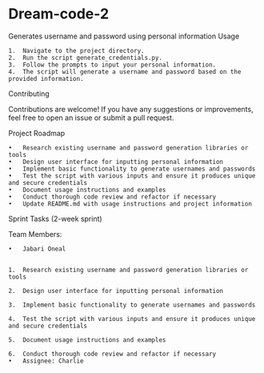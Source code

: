 # Dream-code-2
Generates username and password using personal information 
Usage

	1.	Navigate to the project directory.
	2.	Run the script generate_credentials.py.
	3.	Follow the prompts to input your personal information.
	4.	The script will generate a username and password based on the provided information.

Contributing

Contributions are welcome! If you have any suggestions or improvements, feel free to open an issue or submit a pull request.

Project Roadmap

	•	Research existing username and password generation libraries or tools
	•	Design user interface for inputting personal information
	•	Implement basic functionality to generate usernames and passwords
	•	Test the script with various inputs and ensure it produces unique and secure credentials
	•	Document usage instructions and examples
	•	Conduct thorough code review and refactor if necessary
	•	Update README.md with usage instructions and project information


Sprint Tasks (2-week sprint)

Team Members:

	•	Jabari Oneal 

 
	1.	Research existing username and password generation libraries or tools

	2.	Design user interface for inputting personal information

	3.	Implement basic functionality to generate usernames and passwords

	4.	Test the script with various inputs and ensure it produces unique and secure credentials

	5.	Document usage instructions and examples

	6.	Conduct thorough code review and refactor if necessary
	•	Assignee: Charlie

